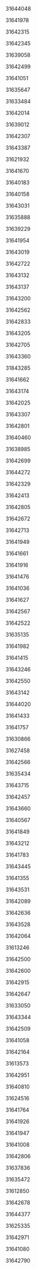 31644048

31641978

31642315

31642345

31639058

31642499

31641051

31635647

31633484

31642014

31639012

31642307

31643387

31621932

31641670

31640183

31640158

31643031

31635888

31639229

31641954

31643019

31642722

31643132

31643137

31643200

31642562

31642833

31643205

31642705

31643360

31843285

31641662

31643174

31642025

31643307

31642801

31640460

31638985

31642699

31644272

31642329

31642413

31642805

31642672

31642713

31641949

31641661

31641916

31641476

31641036

31641627

31642567

31642522

31635135

31641982

31641415

31643246

31642550

31643142

31644020

31641433

31641757

31630866

31627458

31642566

31635434

31643715

31642457

31643660

31640567

31641849

31643212

31641783

31643445

31641355

31643531

31642089

31642636

31643528

31642064

31613246

31642500

31642600

31642915

31642647

31633050

31643344

31642509

31641058

31642164

31613573

31642951

31640810

31624516

31641764

31641926

31641947

31641008

31642806

31637836

31635472

31612850

31642678

31644377

31625335

31642971

31641080

31642790

